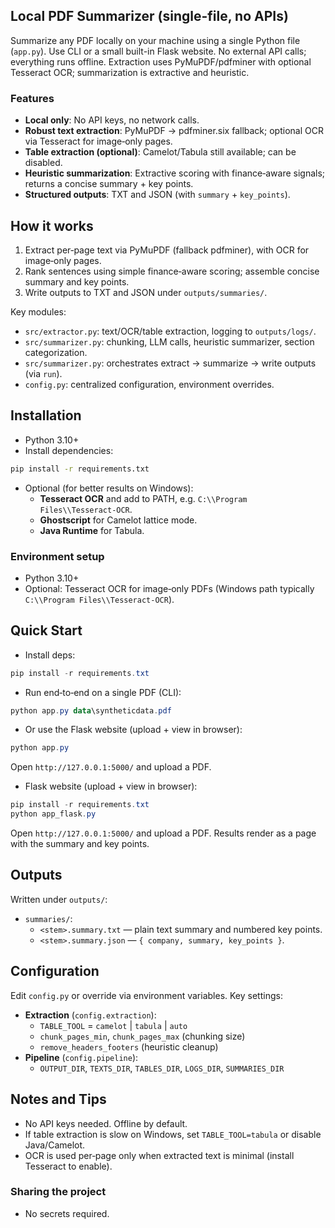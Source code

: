 ## Local PDF Summarizer (single-file, no APIs)

Summarize any PDF locally on your machine using a single Python file (`app.py`). Use CLI or a small built-in Flask website. No external API calls; everything runs offline. Extraction uses PyMuPDF/pdfminer with optional Tesseract OCR; summarization is extractive and heuristic.

### Features
- **Local only**: No API keys, no network calls.
- **Robust text extraction**: PyMuPDF → pdfminer.six fallback; optional OCR via Tesseract for image‑only pages.
- **Table extraction (optional)**: Camelot/Tabula still available; can be disabled.
- **Heuristic summarization**: Extractive scoring with finance‑aware signals; returns a concise summary + key points.
- **Structured outputs**: TXT and JSON (with `summary` + `key_points`).

## How it works
1) Extract per‑page text via PyMuPDF (fallback pdfminer), with OCR for image‑only pages.
2) Rank sentences using simple finance‑aware scoring; assemble concise summary and key points.
3) Write outputs to TXT and JSON under `outputs/summaries/`.

Key modules:
- `src/extractor.py`: text/OCR/table extraction, logging to `outputs/logs/`.
- `src/summarizer.py`: chunking, LLM calls, heuristic summarizer, section categorization.
- `src/summarizer.py`: orchestrates extract → summarize → write outputs (via `run`).
- `config.py`: centralized configuration, environment overrides.

## Installation
- Python 3.10+
- Install dependencies:
```bash
pip install -r requirements.txt
```
- Optional (for better results on Windows):
  - **Tesseract OCR** and add to PATH, e.g. `C:\\Program Files\\Tesseract-OCR`.
  - **Ghostscript** for Camelot lattice mode.
  - **Java Runtime** for Tabula.

### Environment setup
- Python 3.10+
- Optional: Tesseract OCR for image‑only PDFs (Windows path typically `C:\\Program Files\\Tesseract-OCR`).

## Quick Start
- Install deps:
```powershell
pip install -r requirements.txt
```
- Run end‑to‑end on a single PDF (CLI):
```powershell
python app.py data\syntheticdata.pdf
```
- Or use the Flask website (upload + view in browser):
```powershell
python app.py
```
Open `http://127.0.0.1:5000/` and upload a PDF.

- Flask website (upload + view in browser):
```powershell
pip install -r requirements.txt
python app_flask.py
```
Open `http://127.0.0.1:5000/` and upload a PDF. Results render as a page with the summary and key points.

## Outputs
Written under `outputs/`:
- `summaries/`:
  - `<stem>.summary.txt` — plain text summary and numbered key points.
  - `<stem>.summary.json` — `{ company, summary, key_points }`.

## Configuration
Edit `config.py` or override via environment variables. Key settings:
- **Extraction** (`config.extraction`):
  - `TABLE_TOOL` = `camelot` | `tabula` | `auto`
  - `chunk_pages_min`, `chunk_pages_max` (chunking size)
  - `remove_headers_footers` (heuristic cleanup)
- **Pipeline** (`config.pipeline`):
  - `OUTPUT_DIR`, `TEXTS_DIR`, `TABLES_DIR`, `LOGS_DIR`, `SUMMARIES_DIR`

## Notes and Tips
- No API keys needed. Offline by default.
- If table extraction is slow on Windows, set `TABLE_TOOL=tabula` or disable Java/Camelot.
- OCR is used per‑page only when extracted text is minimal (install Tesseract to enable).

### Sharing the project
- No secrets required.

